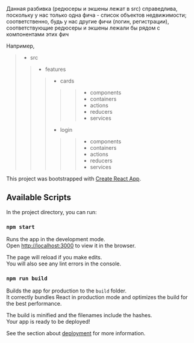 Данная разбивка (редюсеры и экшены лежат в src) справедлива, поскольку у нас только одна фича - список объектов недвижимости; соответственно, будь у нас другие фичи (логин, регистрации), соответствующие редюсеры и экшены лежали бы рядом с компонентами этих фич

Например,

> * src
> > * features
> > > * cards
> > > > > * components
> > > > > * containers
> > > > > * actions
> > > > > * reducers
> > > > > * services
> > > * login
> > > > > * components
> > > > > * containers
> > > > > * actions
> > > > > * reducers
> > > > > * services

This project was bootstrapped with [Create React App](https://github.com/facebook/create-react-app).

## Available Scripts

In the project directory, you can run:

### `npm start`

Runs the app in the development mode.<br>
Open [http://localhost:3000](http://localhost:3000) to view it in the browser.

The page will reload if you make edits.<br>
You will also see any lint errors in the console.


### `npm run build`

Builds the app for production to the `build` folder.<br>
It correctly bundles React in production mode and optimizes the build for the best performance.

The build is minified and the filenames include the hashes.<br>
Your app is ready to be deployed!

See the section about [deployment](https://facebook.github.io/create-react-app/docs/deployment) for more information.
